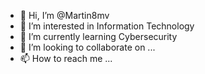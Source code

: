 - 👋 Hi, I’m @Martin8mv
- 👀 I’m interested in Information Technology 
- 🌱 I’m currently learning Cybersecurity 
- 💞️ I’m looking to collaborate on ...
- 📫 How to reach me ...

<!---
Martin8mv/Martin8mv is a ✨ special ✨ repository because its `README.md` (this file) appears on your GitHub profile.
You can click the Preview link to take a look at your changes.
--->

